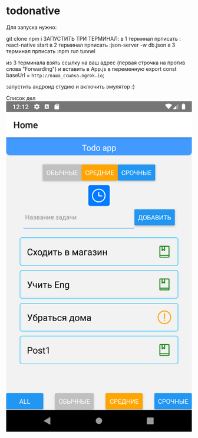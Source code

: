# todonative
Для запуска нужно:

git clone
npm i
ЗАПУСТИТЬ ТРИ ТЕРМИНАЛ:
в 1 терминал прписать : react-native start
в 2 терминал прписать :json-server -w db.json
в 3 терминал прписать :npm run tunnel

из 3 терминала взять ссылку на ваш адрес (первая строчка на против слова "Forwarding") и вставить в App.js  в переменную
export const baseUrl = `http://ваша_ссылка.ngrok.io`;

запустить андроид студию и включить эмулятор :)



Список дел
![alt text](imagesscreen/HomePage.png "Описание будет тут")
